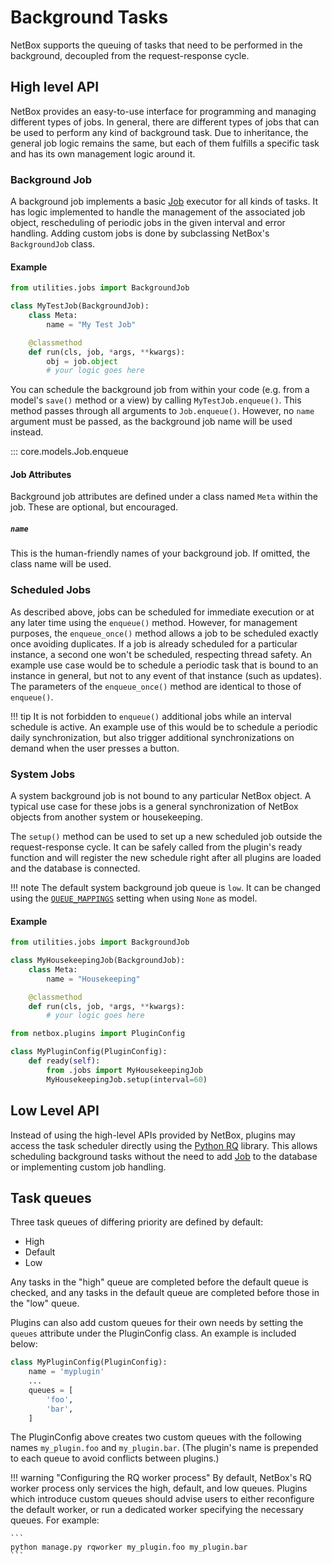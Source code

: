 # Background Tasks

NetBox supports the queuing of tasks that need to be performed in the background, decoupled from the request-response cycle.

## High level API

NetBox provides an easy-to-use interface for programming and managing different types of jobs. In general, there are different types of jobs that can be used to perform any kind of background task. Due to inheritance, the general job logic remains the same, but each of them fulfills a specific task and has its own management logic around it.

### Background Job

A background job implements a basic [Job](../../models/core/job.md) executor for all kinds of tasks. It has logic implemented to handle the management of the associated job object, rescheduling of periodic jobs in the given interval and error handling. Adding custom jobs is done by subclassing NetBox's `BackgroundJob` class.

#### Example

```python title="jobs.py"
from utilities.jobs import BackgroundJob

class MyTestJob(BackgroundJob):
    class Meta:
        name = "My Test Job"

    @classmethod
    def run(cls, job, *args, **kwargs):
        obj = job.object
        # your logic goes here
```

You can schedule the background job from within your code (e.g. from a model's `save()` method or a view) by calling `MyTestJob.enqueue()`. This method passes through all arguments to `Job.enqueue()`. However, no `name` argument must be passed, as the background job name will be used instead.

::: core.models.Job.enqueue

#### Job Attributes

Background job attributes are defined under a class named `Meta` within the job. These are optional, but encouraged.

##### `name`

This is the human-friendly names of your background job. If omitted, the class name will be used.

### Scheduled Jobs

As described above, jobs can be scheduled for immediate execution or at any later time using the `enqueue()` method. However, for management purposes, the `enqueue_once()` method allows a job to be scheduled exactly once avoiding duplicates. If a job is already scheduled for a particular instance, a second one won't be scheduled, respecting thread safety. An example use case would be to schedule a periodic task that is bound to an instance in general, but not to any event of that instance (such as updates). The parameters of the `enqueue_once()` method are identical to those of `enqueue()`.

!!! tip
    It is not forbidden to `enqueue()` additional jobs while an interval schedule is active. An example use of this would be to schedule a periodic daily synchronization, but also trigger additional synchronizations on demand when the user presses a button.

### System Jobs

A system background job is not bound to any particular NetBox object. A typical use case for these jobs is a general synchronization of NetBox objects from another system or housekeeping.

The `setup()` method can be used to set up a new scheduled job outside the request-response cycle. It can be safely called from the plugin's ready function and will register the new schedule right after all plugins are loaded and the database is connected.

!!! note
    The default system background job queue is `low`. It can be changed using the [`QUEUE_MAPPINGS`](../../configuration/miscellaneous.md#queue_mappings) setting when using `None` as model.

#### Example

```python title="jobs.py"
from utilities.jobs import BackgroundJob

class MyHousekeepingJob(BackgroundJob):
    class Meta:
        name = "Housekeeping"

    @classmethod
    def run(cls, job, *args, **kwargs):
        # your logic goes here
```
```python title="__init__.py"
from netbox.plugins import PluginConfig

class MyPluginConfig(PluginConfig):
    def ready(self):
        from .jobs import MyHousekeepingJob
        MyHousekeepingJob.setup(interval=60)
```

## Low Level API

Instead of using the high-level APIs provided by NetBox, plugins may access the task scheduler directly using the [Python RQ](https://python-rq.org/) library. This allows scheduling background tasks without the need to add [Job](../../models/core/job.md) to the database or implementing custom job handling.

## Task queues

Three task queues of differing priority are defined by default:

* High
* Default
* Low

Any tasks in the "high" queue are completed before the default queue is checked, and any tasks in the default queue are completed before those in the "low" queue.

Plugins can also add custom queues for their own needs by setting the `queues` attribute under the PluginConfig class. An example is included below:

```python
class MyPluginConfig(PluginConfig):
    name = 'myplugin'
    ...
    queues = [
        'foo',
        'bar',
    ]
```

The PluginConfig above creates two custom queues with the following names `my_plugin.foo` and `my_plugin.bar`. (The plugin's name is prepended to each queue to avoid conflicts between plugins.)

!!! warning "Configuring the RQ worker process"
    By default, NetBox's RQ worker process only services the high, default, and low queues. Plugins which introduce custom queues should advise users to either reconfigure the default worker, or run a dedicated worker specifying the necessary queues. For example:
    
    ```
    python manage.py rqworker my_plugin.foo my_plugin.bar
    ```
